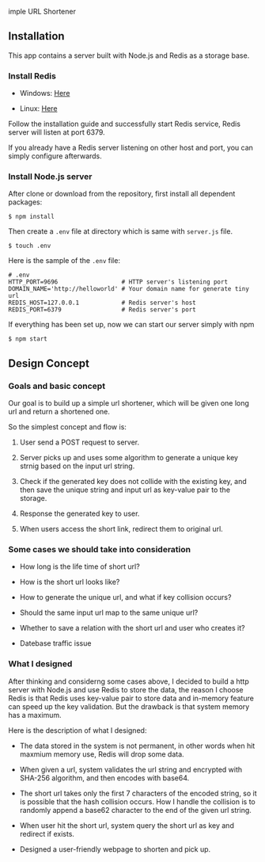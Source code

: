 imple URL Shortener

## Installation

This app contains a server built with Node.js and Redis as a storage base.

### Install Redis
- Windows: [Here](https://github.com/microsoftarchive/redis)

- Linux: [Here](https://redis.io/download)

Follow the installation guide and successfully start Redis service, Redis server will listen at port 6379.

If you already have a Redis server listening on other host and port, you can simply configure afterwards.

### Install Node.js server

After clone or download from the repository, first install all dependent packages:

```
$ npm install
```
Then create a `.env` file at directory which is same with `server.js` file.

```
$ touch .env
```
Here is the sample of the `.env` file:

```
# .env
HTTP_PORT=9696                  # HTTP server's listening port
DOMAIN_NAME='http://helloworld' # Your domain name for generate tiny url
REDIS_HOST=127.0.0.1            # Redis server's host
REDIS_PORT=6379                 # Redis server's port 
```

If everything has been set up, now we can start our server simply with npm

```
$ npm start
```

## Design Concept

### Goals and basic concept

Our goal is to build up a simple url shortener, which will be given one long url and return a shortened one. 

So the simplest concept and flow is:

1. User send a POST request to server. 

2. Server picks up and uses some algorithm to generate a unique key strnig based on the input url string.

3. Check if the generated key does not collide with the existing key, and then save the unique string and input url as key-value pair to the storage.

4. Response the generated key to user.

5. When users access the short link, redirect them to original url.

### Some cases we should take into consideration

- How long is the life time of short url?

- How is the short url looks like?

- How to generate the unique url, and what if key collision occurs?

- Should the same input url map to the same unique url?

- Whether to save a relation with the short url and user who creates it?

- Datebase traffic issue

### What I designed

After thinking and considerng some cases above, I decided to build a http server with Node.js and use Redis to store the data, the reason I choose Redis is that Redis uses key-value pair to store data and in-memory feature can speed up the key validation. But the drawback is that system memory has a maximum. 

Here is the description of what I designed:
 
- The data stored in the system is not permanent, in other words when hit maxmium memory use, Redis will drop some data.

- When given a url, system validates the url string and encrypted with SHA-256 algorithm, and then encodes with base64.

- The short url takes only the first 7 characters of the encoded string, so it is possible that the hash collision occurs. How I handle the collision is to randomly append a base62 character to the end of the given url string.

- When user hit the short url, system query the short url as key and redirect if exists.

- Designed a user-friendly webpage to shorten and pick up.
